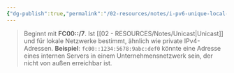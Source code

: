 ```yaml
---
{"dg-publish":true,"permalink":"/02-resources/notes/i-pv6-unique-local-adresse/","tags":["netzwerk/ip/ipv6"],"noteIcon":"","updated":"2025-07-12T13:31:41.301+02:00"}
---
```


> Beginnt mit **FC00::/7**. Ist [[02 - RESOURCES/Notes/Unicast\|Unicast]] und für lokale Netzwerke bestimmt, ähnlich wie private IPv4-Adressen. **Beispiel**: `fc00::1234:5678:9abc:def0` könnte eine Adresse eines internen Servers in einem Unternehmensnetzwerk sein, der nicht von außen erreichbar ist.
